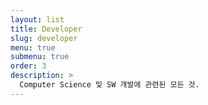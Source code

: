 ```yaml
---
layout: list
title: Developer
slug: developer
menu: true
submenu: true
order: 3
description: >
  Computer Science 및 SW 개발에 관련된 모든 것.  
---
```

